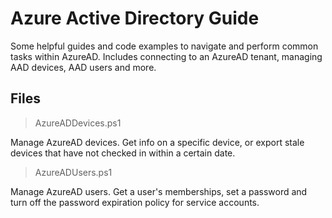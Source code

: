# Azure Active Directory Guide

Some helpful guides and code examples to navigate and perform common tasks within AzureAD. Includes connecting to an AzureAD tenant, managing AAD devices, AAD users and more.


## Files

>AzureADDevices.ps1

Manage AzureAD devices. Get info on a specific device, or export stale devices that have not checked in within a certain date.

>AzureADUsers.ps1

Manage AzureAD users. Get a user's memberships, set a password and turn off the password expiration policy for service accounts.
